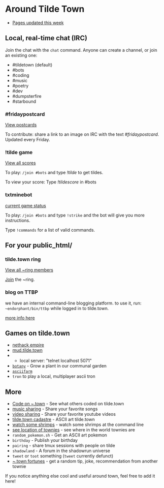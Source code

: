 Around Tilde Town
=================

- [Pages updated this week](/~ags/updated.html)

## Local, real-time chat (IRC)

Join the chat with the `chat` command. Anyone can create a channel, or join an existing one:

- &#35;tildetown (default)
- &#35;bots
- &#35;coding
- &#35;music
- &#35;poetry
- &#35;dev
- &#35;dumpsterfire
- &#35;starbound

### #fridaypostcard
[View postcards](http://tilde.town/~jumblesale/fp.html)

To contribute: share a link to an image on IRC with the text _#fridaypostcard_. Updated every Friday.

### !tilde game
[View all scores](http://tilde.town/~bear/tildescores.html)

To play: `/join #bots` and type _!tilde_ to get tildes.

To view your score: Type _!tildescore_ in #bots

### txtminebot

[current game status](http://tilde.town/~endorphant/plaintxtmines/world.html)

To play: `/join #bots` and type `!strike` and the bot will give you more instructions.

Type `!commands` for a list of valid commands.

## For your public\_html/

### tilde.town ring
[View all ~ring members](http://tilde.town/~um/tilde_ring/members.html)

[Join](http://tilde.town/~um/tilde_ring/join.html) the ~ring.

### blog on TTBP
we have an internal command-line blogging platform. to use it, run:
`~endorphant/bin/ttbp` while logged in to tilde.town.

[more info here](http://tilde.town/~endorphant/ttbp)

## Games on tilde.town

- [nethack empire](/~endorphant/nethackempire.html)
- [mud.tilde.town](http://github.com/selfsame/mud.tilde.town)
- - local server: "telnet localhost 5071"
- [`botany`](https://github.com/jifunks/botany) - Grow a plant in our communal garden
- [`asciifarm`](https://github.com/jmdejong/asciifarm)
- `tron` to play a local, multiplayer ascii tron

## More

- [Code on ~.town](/~bear/code.html) - See what others coded on tilde.town
- [music sharing](/~desvox/music.html) - Share your favorite songs
- [video sharing](/~resir014/tildetv/) - Share your favorite youtube videos
- [tilde.town cadastre](/~troido/cadastre) - ASCII art tilde.town
- [watch some shrimps](/~owenversteeg) - watch some shrimps at the command
  line
- [see location of townies](/~bear/where.html) - see where in the world
  townies are
- `random_pokemon.sh` - Get an ASCII art pokemon
- `birthday` - Publish your birthday
- `pairing` - share tmux sessions with people on tilde
- `shadowland` - A forum in the shadowrun universe
- `tweet` or `toot` something (`tweet` currently defunct)
- [~.town fortunes](/~random/tilde-fortune) - get a random tip, joke, recommendation from another townie

If you notice anything else cool and useful around town, feel free to add it here!
